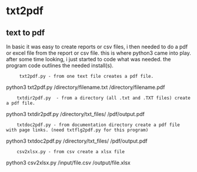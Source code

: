 # txt2pdf
text to pdf
-
In basic it was easy to create reports or csv files, i then needed to do a pdf or excel file from the report or csv file.
this is where python3 came into play. after some time looking, i just started to code what was needed.
the program code outlines the needed install(s).

         txt2pdf.py - from one text file creates a pdf file.
python3 txt2pdf.py /directory/filename.txt  /directory/filename.pdf

        txtdir2pdf.py  - from a directory (all .txt and .TXT files) create a pdf file.
python3 txtdir2pdf.py /directory/txt_files/ /pdf/output.pdf

        txtdoc2pdf.py - from documentation directory create a pdf file with page links. (need txtflg2pdf.py for this program)
python3 txtdoc2pdf.py /directory/txt_files/ /pdf/output.pdf

        csv2xlsx.py - from csv create a xlsx file  
python3 csv2xlsx.py /input/file.csv /output/file.xlsx

